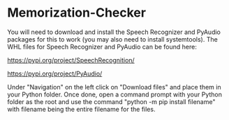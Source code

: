 # Memorization-Checker

You will need to download and install the Speech Recognizer and PyAudio packages for this to work (you may also need to install systemtools). The WHL files for Speech Recognizer and PyAudio can be found here:

https://pypi.org/project/SpeechRecognition/

https://pypi.org/project/PyAudio/

Under "Navigation" on the left click on "Download files" and place them in your Python folder. Once done, open a command prompt with your Python folder as the root and use the command "python -m pip install filename" with filename being the entire filename for the files.
